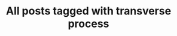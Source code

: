 ---
layout: tag
title: "All posts tagged with transverse process"
permalink: /weblog/tags/transverse-process/
taxonomy: transverse process
---